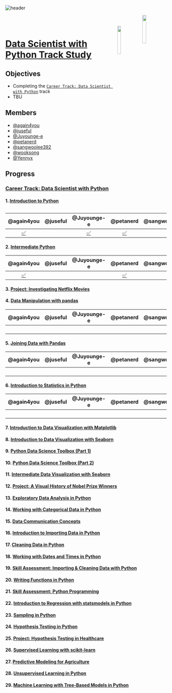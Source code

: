 ![header](https://capsule-render.vercel.app/api?type=waving&color=65FF8F&height=300&section=header&text=We%20are%20studying%20on%20datacamp&fontSize=50&fontColor=222&desc=Powered%20by%20Pseudo%20Lab&descAlignY=35&descAlign=78)

<a href="https://www.datacamp.com/"><img align="right" src="images/datacamp-svg-logo.svg" width=15%/></a>
<br>
<br>
<a href="https://pseudo-lab.com/Pseudo-Lab-c42db6652c1b45c3ba4bfe157c70cf09"><img align=right src = "https://pseudo-lab.com/image/https%3A%2F%2Fs3-us-west-2.amazonaws.com%2Fsecure.notion-static.com%2F6a262cae-5831-4cb2-8534-4b50fddc91e1%2F____(1).png?table=block&id=c42db665-2c1b-45c3-ba4b-fe157c70cf09&spaceId=333f96cf-396d-45ff-8331-232d41bd4d55&width=250&userId=&cache=v2" width=15%></a>

# [Data Scientist with Python Track Study](https://pseudo-lab.com/Data-Scientist-with-Python-Track-Study-18a8d227e5f1441fa981205aa3204089?pvs=25)

## Objectives

- Completing the [```Career Track: Data Scientist with Python```](https://app.datacamp.com/learn/career-tracks/data-scientist-with-python?version=8) track
- TBU

## Members

- [@again4you](https://github.com/again4you)
- [@juseful](https://github.com/juseful)
- [@Juyounge-e](https://github.com/Juyounge-e)
- [@petanerd](https://github.com/petanerd)
- [@sangwoolee392](https://github.com/sangwoolee392)
- [@wooksong](https://github.com/wooksong)
- [@Yennyx](https://github.com/Yennyx)

## Progress

### [Career Track: Data Scientist with Python](https://app.datacamp.com/learn/career-tracks/data-scientist-with-python?version=8)

#### 1. [Introduction to Python](https://www.datacamp.com/courses/intro-to-python-for-data-science)

|  @again4you | @juseful | @Juyounge-e | @petanerd| @sangwoolee392 | @wooksong | @Yennyx |
| :--: | :--: | :--: | :--: | :--: | :--: | :--: |
| [✅](https://www.datacamp.com/completed/statement-of-accomplishment/course/73723c6abbe22d0b28800c0f8b897af01f2ba411) |  |[✅](https://www.datacamp.com/completed/statement-of-accomplishment/course/ec5bc0eb42d81d519380ae06488065fa5bc5b430) | [✅](https://www.datacamp.com/completed/statement-of-accomplishment/course/4ee1a0489e88f9280616cf250f6fdf371d4bead8) |  | [✅](https://www.datacamp.com/completed/statement-of-accomplishment/course/afd38d0fa35d53bba4f7eb1335e8216f15fbe813) |  |

#### 2. [Intermediate Python](https://www.datacamp.com/courses/intermediate-python)

|  @again4you | @juseful | @Juyounge-e | @petanerd| @sangwoolee392 | @wooksong | @Yennyx |
| :--: | :--: | :--: | :--: | :--: | :--: | :--: |
| [✅](https://www.datacamp.com/completed/statement-of-accomplishment/course/73723c6abbe22d0b28800c0f8b897af01f2ba411) |  |  | [✅](https://www.datacamp.com/completed/statement-of-accomplishment/course/4ee1a0489e88f9280616cf250f6fdf371d4bead8) |  | [✅](https://www.datacamp.com/completed/statement-of-accomplishment/course/0e33dd4eba55a8b04c604c507bd4b186202ca24b) |  |

#### 3. [Project: Investigating Netflix Movies](https://www.datacamp.com/projects/1674)

#### 4. [Data Manipulation with pandas](https://www.datacamp.com/courses/data-manipulation-with-pandas)

|  @again4you | @juseful | @Juyounge-e | @petanerd| @sangwoolee392 | @wooksong | @Yennyx |
| :--: | :--: | :--: | :--: | :--: | :--: | :--: |
|  |  |  |  |  | [✅](https://www.datacamp.com/completed/statement-of-accomplishment/course/57b17ebd981f89cf38aa6b5d23c533c437ca8771) |  |

#### 5. [Joining Data with Pandas](https://www.datacamp.com/courses/joining-data-with-pandas)

|  @again4you | @juseful | @Juyounge-e | @petanerd| @sangwoolee392 | @wooksong | @Yennyx |
| :--: | :--: | :--: | :--: | :--: | :--: | :--: |
|  |  |  |  |  | [✅](https://www.datacamp.com/completed/statement-of-accomplishment/course/3c35dfdb1c69c43f5c4c518a1a9a2214875ae8c0) |  |

#### 6. [Introduction to Statistics in Python](https://www.datacamp.com/courses/introduction-to-statistics-in-python)

|  @again4you | @juseful | @Juyounge-e | @petanerd| @sangwoolee392 | @wooksong | @Yennyx |
| :--: | :--: | :--: | :--: | :--: | :--: | :--: |
|  |  |  |  |  | [✅](https://www.datacamp.com/completed/statement-of-accomplishment/course/b95ffdeb3c7d0e54f27c79e112b533376340def0) |  |

#### 7. [Introduction to Data Visualization with Matplotlib](https://www.datacamp.com/courses/introduction-to-data-visualization-with-matplotlib)

#### 8. [Introduction to Data Visualization with Seaborn](https://app.datacamp.com/learn/courses/introduction-to-data-visualization-with-seaborn)

#### 9. [Python Data Science Toolbox (Part 1)](https://www.datacamp.com/courses/python-data-science-toolbox-part-1)

#### 10. [Python Data Science Toolbox (Part 2)](https://www.datacamp.com/courses/python-data-science-toolbox-part-2)

#### 11. [Intermediate Data Visualization with Seaborn](https://www.datacamp.com/courses/intermediate-data-visualization-with-seaborn)

#### 12. [Project: A Visual History of Nobel Prize Winners](https://app.datacamp.com/learn/projects/441)

#### 13. [Exploratory Data Analysis in Python](https://app.datacamp.com/learn/courses/exploratory-data-analysis-in-python)

#### 14. [Working with Categorical Data in Python](https://app.datacamp.com/learn/courses/working-with-categorical-data-in-python)

#### 15. [Data Communication Concepts](https://app.datacamp.com/learn/courses/data-communication-concepts)

#### 16. [Introduction to Importing Data in Python](https://www.datacamp.com/courses/introduction-to-importing-data-in-python/continue)

#### 17. [Cleaning Data in Python](https://app.datacamp.com/learn/courses/cleaning-data-in-python)

#### 18. [Working with Dates and Times in Python](https://www.datacamp.com/courses/working-with-dates-and-times-in-python/continue)

#### 19. [Skill Assessment: Importing & Cleaning Data with Python](https://assessment-v2.datacamp.com/data-management-python?track_title=Data%20Scientist%20%20with%20Python&track_url=https://www.datacamp.com/tracks/data-scientist-with-python/continue&next_content_type=course&next_content_title=Writing%20Functions%20in%20Python&next_content_technology=python)

#### 20. [Writing Functions in Python](https://app.datacamp.com/learn/courses/writing-functions-in-python)

#### 21. [Skill Assessment: Python Programming](https://assessment-v2.datacamp.com/coding-for-production-python?track_title=Data%20Scientist%20%20with%20Python&track_url=https://www.datacamp.com/tracks/data-scientist-with-python/continue&next_content_type=course&next_content_title=Introduction%20to%20Regression%20with%20statsmodels%20in%20Python&next_content_technology=python)

#### 22. [Introduction to Regression with statsmodels in Python](https://www.datacamp.com/courses/introduction-to-regression-with-statsmodels-in-python)

#### 23. [Sampling in Python](https://www.datacamp.com/courses/sampling-in-python)

#### 24. [Hypothesis Testing in Python](https://app.datacamp.com/learn/courses/hypothesis-testing-in-python)

#### 25. [Project: Hypothesis Testing in Healthcare](https://app.datacamp.com/learn/projects/1792)

#### 26. [Supervised Learning with scikit-learn](https://app.datacamp.com/learn/courses/supervised-learning-with-scikit-learn)

#### 27. [Predictive Modeling for Agriculture](https://app.datacamp.com/learn/projects/1772)

#### 28. [Unsupervised Learning in Python](https://app.datacamp.com/learn/courses/unsupervised-learning-in-python)

#### 29. [Machine Learning with Tree-Based Models in Python](https://app.datacamp.com/learn/courses/machine-learning-with-tree-based-models-in-python)

